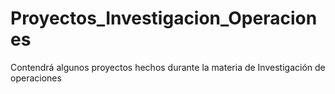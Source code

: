 # Proyectos_Investigacion_Operaciones
 Contendrá algunos proyectos hechos durante la materia de Investigación de operaciones
